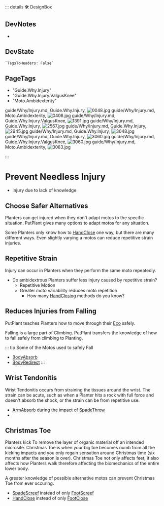 ::: details 🛠 <dev>DesignBox</dev>

## DevNotes

-

## DevState

```py
`TagsToHeaders: False`
```

<h2>PageTags</h2>

- "Guide.Why.Injury"
- "Guide.Why.Injury.ValgusKnee"
- "Moto.Ambidexterity"

guide/Why/Injury.md, <dev>Guide.Why.Injury</dev>, ![0048.jpg](/PaperPhoto/0048.jpg)
guide/Why/Injury.md, <dev>Moto.Ambidexterity</dev>, ![0408.jpg](/PaperPhoto/0408.jpg)
guide/Why/Injury.md, <dev>Guide.Why.Injury.ValgusKnee</dev>, ![1391.jpg](/PaperPhoto/1391.jpg)
guide/Why/Injury.md, <dev>Guide.Why.Injury</dev>, ![2567.jpg](/PaperPhoto/2567.jpg)
guide/Why/Injury.md, <dev>Guide.Why.Injury</dev>, ![2945.jpg](/PaperPhoto/2945.jpg)
guide/Why/Injury.md, <dev>Guide.Why.Injury</dev>, ![3048.jpg](/PaperPhoto/3048.jpg)
guide/Why/Injury.md, <dev>Guide.Why.Injury</dev>, ![3060.jpg](/PaperPhoto/3060.jpg)
guide/Why/Injury.md, <dev>Guide.Why.Injury.ValgusKnee</dev>, ![3060.jpg](/PaperPhoto/3060.jpg)
guide/Why/Injury.md, <dev>Moto.Ambidexterity</dev>, ![3083.jpg](/PaperPhoto/3083.jpg)

:::

# Prevent Needless Injury

- Injury due to lack of knowledge

## Choose Safer Alternatives

Planters can get injured when they don't adapt motos to the specific situation. PutPlant gives many options to adapt motos for any situation.

Some Planters only know how to [HandClose](/reference/Moto/HandMoto/HandClose) one way, but there are many different ways. Even slightly varying a motos can reduce repetitive strain injuries.

## Repetitive Strain

Injury can occur in Planters when they perform the same moto repeatedly.

- Do ambidextrous Planters suffer less injury caused by repetitive strain?
    - Repetitive Motion
    - Greater moto variability reduces moto repetition.
        - How many [HandClosing](/reference/Moto/HandMoto/HandClose)  methods do you know?

## Reduces Injuries from Falling

PutPlant teaches Planters how to move through their [Eco](/reference/Eco/EcoOverview) safely.

Falling is a large part of Climbing. PutPlant transfers the knowledge of how to fall safely from climbing to Planting.

::: tip Some of the Motos used to safely Fall

- [BodyAbsorb](/reference/Moto/BodyMoto/BodyAbsorb)
- [BodyRedirect](/reference/Moto/BodyMoto/BodyRedirect)
:::

## Wrist Tendonitis

Wrist Tendonitis occurs from straining the tissues around the wrist. The strain can be acute, such as when a Planter hits a rock with full force and doesn't absorb the shock, or the strain can be from repetitive use.

- [ArmAbsorb](/reference/Moto/ArmMoto/ArmAbsorb) during the impact of [SpadeThrow](/reference/Moto/ToolMoto/Spade/SpadeThrow)
-

## Christmas Toe

Planters kick To remove the layer of organic material off an intended microsite. Christmas Toe is when your big toe becomes numb from all the kicking impacts and you only regain sensation around Christmas time (six months after the season is over). Christmas Toe not only affects feet, it also affects how Planters walk therefore affecting the biomechanics of the entire lower body.

A greater knowledge of possible alternative motos can prevent Christmas Toe from ever occuring.

- [SpadeScreef]() instead of only [FootScreef]()
- [HandClose]() instead of only [FootClose]()
